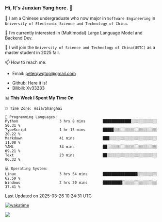 ### Hi, It's Junxian Yang here. 👋

<!--
**Uestc-Young/Uestc-Young** is a ✨ _special_ ✨ repository because its `README.md` (this file) appears on your GitHub profile.

Here are some ideas to get you started:

- 🔭 I’m currently working on ...
- 🌱 I’m currently learning ...
- 👯 I’m looking to collaborate on ...
- 🤔 I’m looking for help with ...
- 💬 Ask me about ...
- 📫 How to reach me: ...
- 😄 Pronouns: ...
- ⚡ Fun fact: ...
-->
🎉 I am a Chinese undergraduate who now major in `Software Engineering` in `University of Electronic Science and Technology of China`.  
  
🌱 I’m currently interested in (Multimodal) Large Language Model and Backend Dev.  

🔭 I will join the `University of Science and Technology of China(USTC)` as a master student in 2025 fall.
  
📫 How to reach me: 
   - Email: peterqwqtop@gmail.com
<!--   - Academic Page: [junxianyanguestc.github.io](https://junxianyanguestc.github.io/)-->
   - Github: Here it is!
   - Bilibili: Xv33233
     
<!--START_SECTION:waka-->
📊 **This Week I Spent My Time On** 

```text
🕑︎ Time Zone: Asia/Shanghai

💬 Programming Languages: 
Python                   3 hrs 8 mins        █████████████░░░░░░░░░░░░   50.31 % 
TypeScript               1 hr 15 mins        █████░░░░░░░░░░░░░░░░░░░░   20.22 % 
Markdown                 41 mins             ███░░░░░░░░░░░░░░░░░░░░░░   11.08 % 
YAML                     34 mins             ██░░░░░░░░░░░░░░░░░░░░░░░   09.21 % 
Text                     23 mins             ██░░░░░░░░░░░░░░░░░░░░░░░   06.32 % 

💻 Operating System: 
Linux                    3 hrs 54 mins       ████████████████░░░░░░░░░   62.59 % 
Windows                  2 hrs 20 mins       █████████░░░░░░░░░░░░░░░░   37.41 % 
```


 Last Updated on 2025-03-26 10:24:31 UTC
<!--END_SECTION:waka-->
[![wakatime](https://wakatime.com/badge/user/018ec14b-e820-4cd0-9355-392b716a8277.svg)](https://wakatime.com/@018ec14b-e820-4cd0-9355-392b716a8277)

![](https://visitor-badge.glitch.me/badge?page_id=Uestc-Young.readme)

